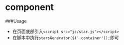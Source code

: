 component
=========
###Usage

* 在页面底部引入`<script src="js/star.js"></script>`
* 在脚本中执行`starsGenerator($('.container'));`即可
